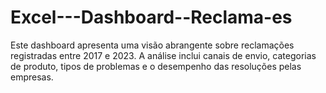 # Excel---Dashboard--Reclama-es
Este dashboard apresenta uma visão abrangente sobre reclamações registradas entre 2017 e 2023.  A análise inclui canais de envio, categorias de produto, tipos de problemas e o desempenho das resoluções pelas empresas.
